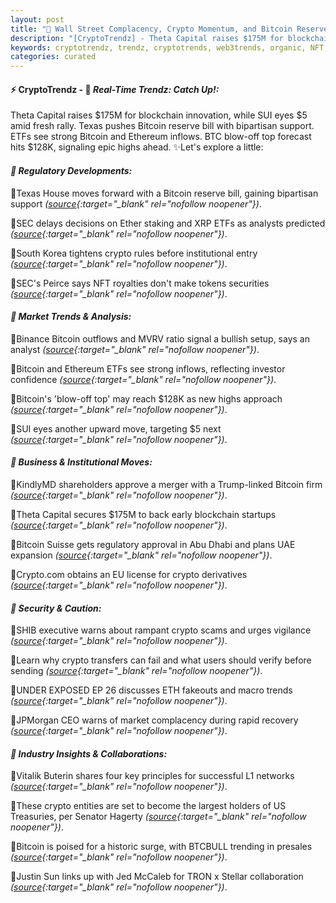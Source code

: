 ```yaml
---
layout: post
title: "🌇 Wall Street Complacency, Crypto Momentum, and Bitcoin Reserve Bill Advances in Texas"
description: "[CryptoTrendz] - Theta Capital raises $175M for blockchain innovation, while SUI eyes $5 amid fresh rally. Texas pushes Bitcoin reserve bill with bipartisan support. ETFs see strong Bitcoin and Ethereum inflows. BTC blow-off top forecast hits $128K, signaling epic highs ahead."
keywords: cryptotrendz, trendz, cryptotrends, web3trends, organic, NFT, Bitcoin, Ethereum, Trading, ETH, Market, XRP, crypto, Korea, Analyst, CEO, UAE
categories: curated
---
```


#### ⚡ CryptoTrendz - 📌 *Real-Time Trendz: Catch Up!:*

Theta Capital raises $175M for blockchain innovation, while SUI eyes $5 amid fresh rally. Texas pushes Bitcoin reserve bill with bipartisan support. ETFs see strong Bitcoin and Ethereum inflows. BTC blow-off top forecast hits $128K, signaling epic highs ahead. ✨Let's explore a little:


#### *🔖 Regulatory Developments:*  

🔹Texas House moves forward with a Bitcoin reserve bill, gaining bipartisan support *([source](https://s.avyag.com/c7zd){:target="_blank" rel="nofollow noopener"})*.  

🔹SEC delays decisions on Ether staking and XRP ETFs as analysts predicted *([source](https://s.avyag.com/73aq){:target="_blank" rel="nofollow noopener"})*.  

🔹South Korea tightens crypto rules before institutional entry *([source](https://s.avyag.com/v5w3){:target="_blank" rel="nofollow noopener"})*.  

🔹SEC's Peirce says NFT royalties don't make tokens securities *([source](https://s.avyag.com/kjxf){:target="_blank" rel="nofollow noopener"})*.  

#### *🔖 Market Trends & Analysis:*  

🔹Binance Bitcoin outflows and MVRV ratio signal a bullish setup, says an analyst *([source](https://s.avyag.com/y75x){:target="_blank" rel="nofollow noopener"})*.  

🔹Bitcoin and Ethereum ETFs see strong inflows, reflecting investor confidence *([source](https://s.avyag.com/quyk){:target="_blank" rel="nofollow noopener"})*.  

🔹Bitcoin's 'blow-off top' may reach $128K as new highs approach *([source](https://s.avyag.com/8kmq){:target="_blank" rel="nofollow noopener"})*.  

🔹SUI eyes another upward move, targeting $5 next *([source](https://s.avyag.com/z9zc){:target="_blank" rel="nofollow noopener"})*.  

#### *🔖 Business & Institutional Moves:*  

🔹KindlyMD shareholders approve a merger with a Trump-linked Bitcoin firm *([source](https://s.avyag.com/rob3){:target="_blank" rel="nofollow noopener"})*.  

🔹Theta Capital secures $175M to back early blockchain startups *([source](https://s.avyag.com/2dnw){:target="_blank" rel="nofollow noopener"})*.  

🔹Bitcoin Suisse gets regulatory approval in Abu Dhabi and plans UAE expansion *([source](https://s.avyag.com/ancz){:target="_blank" rel="nofollow noopener"})*.  

🔹Crypto.com obtains an EU license for crypto derivatives *([source](https://s.avyag.com/pcgp){:target="_blank" rel="nofollow noopener"})*.  

#### *🔖 Security & Caution:*  

🔹SHIB executive warns about rampant crypto scams and urges vigilance *([source](https://s.avyag.com/zuap){:target="_blank" rel="nofollow noopener"})*.  

🔹Learn why crypto transfers can fail and what users should verify before sending *([source](https://s.avyag.com/086f){:target="_blank" rel="nofollow noopener"})*.  

🔹UNDER EXPOSED EP 26 discusses ETH fakeouts and macro trends *([source](https://s.avyag.com/2627){:target="_blank" rel="nofollow noopener"})*.  

🔹JPMorgan CEO warns of market complacency during rapid recovery *([source](https://s.avyag.com/n5f5){:target="_blank" rel="nofollow noopener"})*.  

#### *🔖 Industry Insights & Collaborations:*  

🔹Vitalik Buterin shares four key principles for successful L1 networks *([source](https://s.avyag.com/ruf6){:target="_blank" rel="nofollow noopener"})*.  

🔹These crypto entities are set to become the largest holders of US Treasuries, per Senator Hagerty *([source](https://s.avyag.com/ck4i){:target="_blank" rel="nofollow noopener"})*.  

🔹Bitcoin is poised for a historic surge, with BTCBULL trending in presales *([source](https://s.avyag.com/wv6r){:target="_blank" rel="nofollow noopener"})*.  

🔹Justin Sun links up with Jed McCaleb for TRON x Stellar collaboration *([source](https://s.avyag.com/h3po){:target="_blank" rel="nofollow noopener"})*.